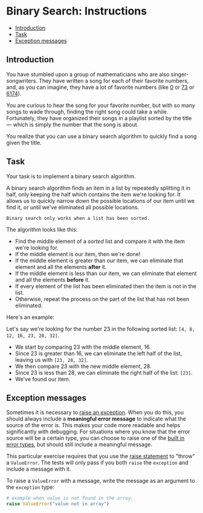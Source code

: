 # Binary Search: Instructions

- [Introduction](#introduction)
- [Task](#task)
- [Exception messages](#exception-messages)

## Introduction

You have stumbled upon a group of mathematicians who are also
singer-songwriters. They have written a song for each of their favorite numbers,
and, as you can imagine, they have a lot of favorite numbers (like [0][0] or
[73][73-number] or [6174][6174]).

You are curious to hear the song for your favorite number, but with so many
songs to wade through, finding the right song could take a while. Fortunately,
they have organized their songs in a playlist sorted by the title — which is
simply the number that the song is about.

You realize that you can use a binary search algorithm to quickly find a song
given the title.

## Task

Your task is to implement a binary search algorithm.

A binary search algorithm finds an item in a list by repeatedly splitting it in
half, only keeping the half which contains the item we're looking for. It allows
us to quickly narrow down the possible locations of our item until we find it,
or until we've eliminated all possible locations.

```exercism/caution
Binary search only works when a list has been sorted.
```

The algorithm looks like this:

- Find the middle element of a _sorted_ list and compare it with the item we're
  looking for.
- If the middle element is our item, then we're done!
- If the middle element is greater than our item, we can eliminate that element
  and all the elements **after** it.
- If the middle element is less than our item, we can eliminate that element and
  all the elements **before** it.
- If every element of the list has been eliminated then the item is not in the
  list.
- Otherwise, repeat the process on the part of the list that has not been
  eliminated.

Here's an example:

Let's say we're looking for the number 23 in the following sorted list:
`[4, 8, 12, 16, 23, 28, 32]`.

- We start by comparing 23 with the middle element, 16.
- Since 23 is greater than 16, we can eliminate the left half of the list,
  leaving us with `[23, 28, 32]`.
- We then compare 23 with the new middle element, 28.
- Since 23 is less than 28, we can eliminate the right half of the list: `[23]`.
- We've found our item.

## Exception messages

Sometimes it is necessary to [raise an exception][raising-exceptions]. When you
do this, you should always include a **meaningful error message** to indicate
what the source of the error is. This makes your code more readable and helps
significantly with debugging. For situations where you know that the error
source will be a certain type, you can choose to raise one of the [built in
error types][exceptions-base-classes], but should still include a meaningful
message.

This particular exercise requires that you use the [raise
statement][the-raise-statement] to "throw" a `ValueError`. The tests will only
pass if you both `raise` the `exception` and include a message with it.

To raise a `ValueError` with a message, write the message as an argument to the
`exception` type:

```python
# example when value is not found in the array.
raise ValueError("value not in array")
```

[0]: https://en.wikipedia.org/wiki/0
[6174]: https://en.wikipedia.org/wiki/6174
[73-number]: https://en.wikipedia.org/wiki/73_(number)
[exceptions-base-classes]:
  https://docs.python.org/3/library/exceptions.html#base-classes
[raising-exceptions]:
  https://docs.python.org/3/tutorial/errors.html#raising-exceptions
[the-raise-statement]:
  https://docs.python.org/3/reference/simple_stmts.html#the-raise-statement
